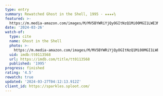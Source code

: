```yaml
---
type: entry
summary: Rewatched Ghost in the Shell, 1995 - ★★★★½
featured: >-
  https://m.media-amazon.com/images/M/MV5BYWRiYjQyOGItNzQ1Mi00MGI1LWE3NjItNTg1ZDQwNjUwNDM2XkEyXkFqcGdeQXVyNTAyODkwOQ@@._V1_SX300.jpg
date: '2024-03-26'
watch-of:
  type: cite
  name: Ghost in the Shell
  photo: >-
    https://m.media-amazon.com/images/M/MV5BYWRiYjQyOGItNzQ1Mi00MGI1LWE3NjItNTg1ZDQwNjUwNDM2XkEyXkFqcGdeQXVyNTAyODkwOQ@@._V1_SX300.jpg
  uid: imdb:tt0113568
  url: https://imdb.com/title/tt0113568
  published: '1995'
progress: finished
rating: '4.5'
rewatch: true
updated: '2024-03-27T04:12:13.912Z'
client_id: https://sparkles.sploot.com/
---
```

